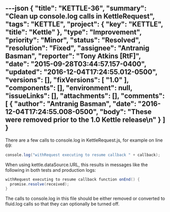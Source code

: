 ---json
{
  "title": "KETTLE-36",
  "summary": "Clean up console.log calls in KettleRequest",
  "tags": "KETTLE",
  "project": {
    "key": "KETTLE",
    "title": "Kettle"
  },
  "type": "Improvement",
  "priority": "Minor",
  "status": "Resolved",
  "resolution": "Fixed",
  "assignee": "Antranig Basman",
  "reporter": "Tony Atkins [RtF]",
  "date": "2015-09-28T03:44:57.157-0400",
  "updated": "2016-12-04T17:24:55.012-0500",
  "versions": [],
  "fixVersions": [
    "1.0"
  ],
  "components": [],
  "environment": null,
  "issueLinks": [],
  "attachments": [],
  "comments": [
    {
      "author": "Antranig Basman",
      "date": "2016-12-04T17:24:55.008-0500",
      "body": "These were removed prior to the 1.0 Kettle release\n"
    }
  ]
}
---
There are a few calls to console.log in KettleRequest.js, for example on line 69:

```java
console.log("withRequest executing to resume callback " + callback);
```

When using kettle.dataSource.URL, this results in messages like the following in both tests and production logs:

```java
withRequest executing to resume callback function onEnd() {
  promise.resolve(received);
}
```

The calls to console.log in this file should be either removed or converted to fluid.log calls so that they can optionally be turned off.

        